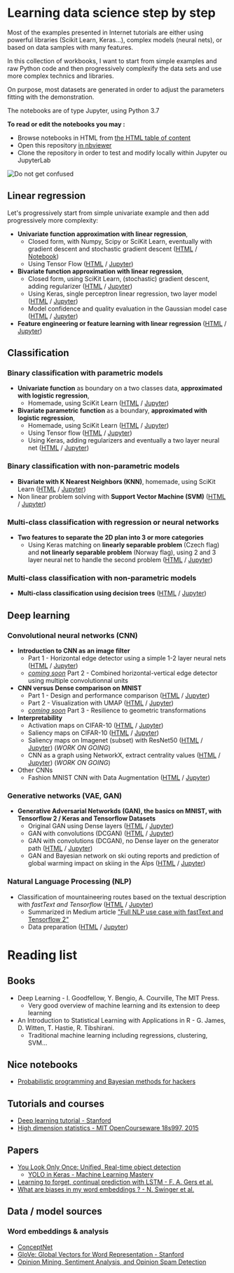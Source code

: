 # Learning data science step by step

Most of the examples presented in Internet tutorials are either using powerful libraries (Scikit Learn, Keras...), complex models (neural nets), or based on data samples with many features.

In this collection of workbooks, I want to start from simple examples and raw Python code and then progressively complexify the data sets and use more complex technics and libraries.

On purpose, most datasets are generated in order to adjust the parameters fitting with the demonstration.

The notebooks are of type Jupyter, using Python 3.7

__To read or edit the notebooks you may :__
- Browse notebooks in HTML from [the HTML table of content](https://tonio73.github.io/data-science/)
- Open this repository [in nbviewer](https://nbviewer.jupyter.org/github/tonio73/data-science/tree/master/)
- Clone the repository in order to test and modify locally within Jupyter ou JupyterLab

![Do not get confused](assets/Confused_640.png)

## Linear regression

Let's progressively start from simple univariate example and then add progressively more complexity:
- __Univariate function approximation with linear regression__, 
  - Closed form, with Numpy, Scipy or SciKit Learn, eventually with gradient descent and stochastic gradient descent ([HTML](linear/LinearRegressionUnivariate.html) / [Notebook](linear/LinearRegressionUnivariate.ipynb))
  - Using Tensor Flow ([HTML](linear/LinearRegressionUnivariate-TensorFlow.html) / [Jupyter](linear/LinearRegressionUnivariate-TensorFlow.ipynb))
- __Bivariate function approximation with linear regression__, 
  - Closed form, using SciKit Learn, (stochastic) gradient descent, adding regularizer ([HTML](linear/LinearRegressionBivariate.html) / [Jupyter](linear/LinearRegressionBivariate.ipynb))
  - Using Keras, single perceptron linear regression, two layer model ([HTML](linear/LinearRegressionBivariate-Keras.html) / [Jupyter](linear/LinearRegressionBivariate-Keras.ipynb)) 
  - Model confidence and quality evaluation in the Gaussian model case ([HTML](linear/LinearRegressionBivariateQuality.html) / [Jupyter](linear/LinearRegressionBivariateQuality.ipynb))
- __Feature engineering or feature learning with linear regression__ ([HTML](linear/LinearRegressionFeatureEngineering-Keras.html) / [Jupyter](linear/LinearRegressionFeatureEngineering-Keras.ipynb))

## Classification

### Binary classification with parametric models

- __Univariate function__ as boundary on a two classes data, __approximated with logistic regression__, 
  - Homemade, using SciKit Learn ([HTML](classification/ClassificationContinuousSingleFeature.html) / [Jupyter](classification/ClassificationContinuousSingleFeature.ipynb))
- __Bivariate parametric function__ as a boundary, __approximated with logistic regression__, 
  - Homemade, using SciKit Learn ([HTML](classification/ClassificationContinuous2Features.html) / [Jupyter](classification/ClassificationContinuous2Features.ipynb))
  - Using Tensor flow ([HTML](classification/ClassificationContinuous2Features-TensorFlow.html) / [Jupyter](classification/ClassificationContinuous2Features-TensorFlow.ipynb))
  - Using Keras, adding regularizers and eventually a two layer neural net ([HTML](classification/ClassificationContinuous2Features-Keras.html) / [Jupyter](classification/ClassificationContinuous2Features-Keras.ipynb))
  
### Binary classification with non-parametric models

- __Bivariate with K Nearest Neighbors (KNN)__, homemade, using SciKit Learn ([HTML](classification/ClassificationContinuous2Features-KNN.html) / [Jupyter](classification/ClassificationContinuous2Features-KNN.ipynb))
- Non linear problem solving with __Support Vector Machine (SVM)__ ([HTML](classification/ClassificationSVM.html) / [Jupyter](classification/ClassificationSVM.ipynb))

### Multi-class classification with regression or neural networks

- __Two features to separate the 2D plan into 3 or more categories__
  - Using Keras matching on __linearly separable problem__ (Czech flag) and __not linearly separable problem__ (Norway flag), using 2 and 3 layer neural net to handle the second problem ([HTML](classification/ClassificationMulti2Features-Keras.html) / [Jupyter](classification/ClassificationMulti2Features-Keras.ipynb))
  
### Multi-class classification with non-parametric models 

- __Multi-class classification using decision trees__ ([HTML](classification/ClassificationMulti2Features-Tree.html) / [Jupyter](classification/ClassificationMulti2Features-Tree.ipynb))

## Deep learning

### Convolutional neural networks (CNN)

- __Introduction to CNN as an image filter__
    - Part 1 - Horizontal edge detector using a simple 1-2 layer neural nets ([HTML](cnn/CnnEdgeDetection-Keras-Part1.html) / [Jupyter](cnn/CnnEdgeDetection-Keras-Part1.ipynb))
    - <u>*coming soon*</u> Part 2 - Combined horizontal-vertical edge detector using multiple convolutionnal units
- __CNN versus Dense comparison on MNIST__
    - Part 1 - Design and performance comparison ([HTML](cnn/CnnVsDense-Part1.html) / [Jupyter](cnn/CnnVsDense-Part1.ipynb))
    - Part 2 - Visualization with UMAP ([HTML](cnn/CnnVsDense-Part2-Visualization.html) / [Jupyter](cnn/CnnVsDense-Part2-Visualization.ipynb))
    -  <u>*coming soon*</u> Part 3 - Resilience to geometric transformations
- **Interpretability**
    - Activation maps on CIFAR-10 ([HTML](cnn/CnnVisualization-1-Activations.html) / [Jupyter](cnn/CnnVisualization-1-Activations.ipynb))
    - Saliency maps on CIFAR-10 ([HTML](cnn/CnnVisualization-2-SaliencyMaps.html) / [Jupyter](cnn/CnnVisualization-2-SaliencyMaps.ipynb))
    - Saliency maps on Imagenet (subset) with ResNet50 ([HTML](cnn/CnnVisualization-3-ResNet.html) / [Jupyter](cnn/CnnVisualization-3-ResNet.ipynb)) (*WORK ON GOING*)
    - CNN as a graph using NetworkX, extract centrality values ([HTML](cnn/CnnVisualization-5-Graph.html) / [Jupyter](cnn/CnnVisualization-5-Graph.ipynb)) (*WORK ON GOING*)
- Other CNNs
    - Fashion MNIST CNN with Data Augmentation ([HTML](cnn/CnnMnistFashion-Keras.html) / [Jupyter](cnn/CnnMnistFashion-Keras.ipynb))

### Generative networks (VAE, GAN)

- **Generative Adversarial Networkds (GAN), the basics on MNIST, with Tensorflow 2 / Keras and Tensorflow Datasets**
  - Original GAN using Dense layers  ([HTML](generative/MNIST_GAN.html) / [Jupyter](generative/MNIST_GAN.ipynb))
  - GAN with convolutions (DCGAN) ([HTML](generative/MNIST_DCGAN.html) / [Jupyter](generative/MNIST_DCGAN.ipynb))
  - GAN with convolutions (DCGAN), no Dense layer on the generator path ([HTML](generative/MNIST_SmallDCGAN.html) / [Jupyter](generative/MNIST_SmallDCGAN.ipynb))
  - GAN and Bayesian network on ski outing reports and prediction of global warming impact on skiing in the Alps ([HTML](generative/GAN_ski_outings.html) / [Jupyter](generative/GAN_ski_outings.ipynb))

### Natural Language Processing (NLP)

- Classification of mountaineering routes based on the textual description with *fastText and Tensorflow* ([HTML](nlp/C2C_Fasttext-Tensorflow.ipynb) / [Jupyter](nlp/C2C_Fasttext-Tensorflow.ipynb))
  - Summarized in Medium article ["Full NLP use case with fastText and Tensorflow 2"](https://towardsdatascience.com/full-nlp-use-case-with-fasttext-and-tensorflow-2-748381879e33[)
  - Data preparation ([HTML](nlp/DownloadC2cRoutes.ipynb) / [Jupyter](nlp/DownloadC2cRoutes.ipynb))

# Reading list

## Books

- Deep Learning - I. Goodfellow, Y. Bengio, A. Courville, The MIT Press. 
    - Very good overview of machine learning and its extension to deep learning
- An Introduction to Statistical Learning with Applications in R - G. James, D. Witten, T. Hastie, R. Tibshirani. 
    - Traditional machine learning including regressions, clustering, SVM...

## Nice notebooks

- [Probabilistic programming and Bayesian methods for hackers](https://github.com/CamDavidsonPilon/Probabilistic-Programming-and-Bayesian-Methods-for-Hackers)

## Tutorials and courses

- [Deep learning tutorial - Stanford](http://ufldl.stanford.edu/tutorial/)
- [High dimension statistics - MIT OpenCourseware 18s997, 2015](https://ocw.mit.edu/courses/mathematics/18-s997-high-dimensional-statistics-spring-2015/lecture-notes/)

## Papers

- [You Look Only Once: Unified, Real-time object detection](https://pjreddie.com/media/files/papers/yolo_1.pdf)
  - [YOLO in Keras - Machine Learning Mastery](https://machinelearningmastery.com/how-to-perform-object-detection-with-yolov3-in-keras/)
- [Learning to forget, continual prediction with LSTM - F. A. Gers et al.](http://citeseerx.ist.psu.edu/viewdoc/download?doi=10.1.1.55.5709&rep=rep1&type=pdf)
- [What are biases in my word embeddings ? - N. Swinger et al.](https://arxiv.org/pdf/1812.08769.pdf)
  
## Data / model sources

### Word embeddings & analysis

- [ConceptNet](http://www.conceptnet.io/)
- [GloVe: Global Vectors for Word Representation - Stanford](https://nlp.stanford.edu/projects/glove/)
- [Opinion Mining, Sentiment Analysis, and Opinion Spam Detection](https://www.cs.uic.edu/~liub/FBS/sentiment-analysis.html)

